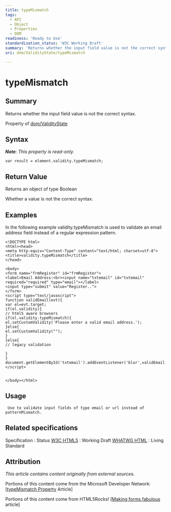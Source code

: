 ```yaml
---
title: typeMismatch
tags:
  - API
  - Object
  - Properties
  - DOM
readiness: 'Ready to Use'
standardization_status: 'W3C Working Draft'
summary: 'Returns whether the input field value is not the correct syntax.'
uri: dom/ValidityState/typeMismatch

---
```

# typeMismatch

## Summary

Returns whether the input field value is not the correct syntax.

<span data-meta="applies_to" data-type="key">Property of <span data-type="value">[dom/ValidityState](/dom/ValidityState)</span></span>

## Syntax

***Note**: This property is read-only.*

``` {.js}
var result = element.validity.typeMismatch;
```

## Return Value

<span data-meta="return" data-type="key">Returns an object of type <span data-type="value">Boolean</span></span>

Whether a value is not the correct syntax.

## Examples

In the following example validity.typeMismatch is used to validate an email address field instead of a regular expression pattern.

``` {.html}
<!DOCTYPE html>
<html><head>
<meta http-equiv="Content-Type" content="text/html; charset=utf-8">
<title>validity.typeMismatch</title>
</head>

<body>
<form name="frmRegister" id="frmRegister">
<label>Email Address:<br><input name="txtemail" id="txtemail" required="required" type="email"></label>
<input type="submit" value="Register..">
</form>
<script type="text/javascript">
function validEmail(evt){
var el=evt.target;
if(el.validity){
// html5 aware browsers
if(el.validity.typeMismatch){
el.setCustomValidity('Please enter a valid email address.');
}else{
el.setCustomValidity("");
}
}else{
// legacy validation

}
}
document.getElementById('txtemail').addEventListener('blur',validEmail,false);
</script>


</body></html>
```

## Usage

     Use to validate input fields of type email or url instead of patternMismatch.

## Related specifications

Specification
:   Status
[W3C HTML5](http://www.w3.org/TR/html5/)
:   Working Draft
[WHATWG HTML](http://www.whatwg.org/specs/web-apps/current-work/multipage)
:   Living Standard

## Attribution

*This article contains content originally from external sources.*

Portions of this content come from the Microsoft Developer Network: [[typeMismatch Property](http://msdn.microsoft.com/en-us/library/ie/hh773366(v=vs.85).aspx) Article]

Portions of this content come from HTML5Rocks! [[Making forms fabulous](http://www.html5rocks.com/en/tutorials/forms/html5forms/) article]

